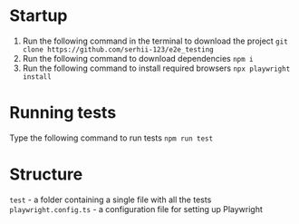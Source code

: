 # Startup

1) Run the following command in the terminal to download the project
`git clone https://github.com/serhii-123/e2e_testing`
2) Run the following command to download dependencies
`npm i`
3) Run the following command to install required browsers
`npx playwright install`
# Running tests
Type the following command to run tests
`npm run test`
# Structure
`test` - a folder containing a single file with all the tests  
`playwright.config.ts` - a configuration file for setting up Playwright